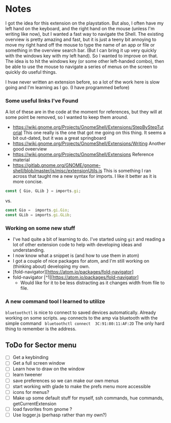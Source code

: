 # Notes

I got the idea for this extension on the playstation. But also, I often have my left hand on the keyboard, and the right hand on the mouse (unless I'm writing like now), but I wanted a fast way to navigate the Shell. The existing overview is pretty amazing and fast, but it is just a teeny bit annoying to move my right hand off the mouse to type the name of an app or file or something in the overview search bar. (But I can bring it up very quickly with the windows key with my left hand). So I wanted to improve on that.
The idea is to hit the windows key (or some other left-handed combo), then be able to use the mouse to navigate a series of menus on the screen to quickly do useful things.

I hvae never written an extension before, so a lot of the work here is slow going and I'm learning as I go. (I have programmed before)

### Some useful links I've Found
A lot of these are in the code at the moment for references, but they will at some point be removed, so I wanted to keep them around.
* https://wiki.gnome.org/Projects/GnomeShell/Extensions/StepByStepTutorial This one really is the one that got me going on this thing. It seems a bit out-dated, but it was a great springboard
* https://wiki.gnome.org/Projects/GnomeShell/Extensions/Writing Another good oveerview
* https://wiki.gnome.org/Projects/GnomeShell/Extensions Reference material
* https://gitlab.gnome.org/GNOME/gnome-shell/blob/master/js/misc/extensionUtils.js This is something I ran across that taught me a new syntax for imports. I like it better as it is more concise.
```JavaScript
const { Gio, GLib } = imports.gi;
```
vs.
```JavaScript
const Gio =  imports.gi.Gio;
const GLib = imports.gi.GLib;
```

### Working on some new stuff
- I've had quite a bit of learning to do. I've started using `git` and reading a lot of other extension code to help with developing ideas and understanding.
- I now know what a snippet is (and how to use them in atom)
- I got a couple of nice packages for atom, and I'm still working on (thinking about) developing my own.
- [fold-navigator][https://atom.io/packages/fold-navigator]
- fold-navigator [^1][https://atom.io/packages/fold-navigator]
    - Would like for it to be less distracting as it changes width from file to file.

### A new command tool I learned to utilize
`bluetoothctl` is nice to connect to saved devices automatically. Already working on some scripts.
`amp` connects to the amp via bluetooth with the simple command `
bluetoothctl connect  3C:91:80:11:AF:2D` The only hard thing to remember is the address.

## ToDo for Sector menu
- [ ] Get a keybinding
- [ ] Get a full screen window
- [ ] Learn how to draw on the window
- [ ] learn tweener
- [ ] save preferences so we can make our own menus
- [ ] start working with glade to make the prefs menu more accessible
- [ ] icons for menus?
- [ ] Make up some default stuff for myself, ssh commands, hue commands, getCurrentExtension
- [ ] load favorites from gnome ?
- [ ] Use logger.js (perhasp rather than my own?)
